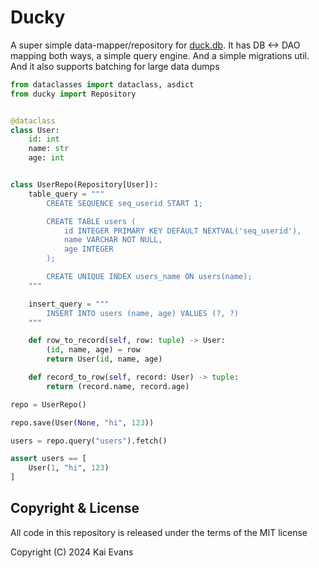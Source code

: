 # Ducky

A super simple data-mapper/repository for [duck.db](https://duckdb.org/). It has
DB <-> DAO mapping both ways, a simple query engine. And a simple migrations
util. And it also supports batching for large data dumps

```py
from dataclasses import dataclass, asdict
from ducky import Repository


@dataclass
class User:
    id: int
    name: str
    age: int


class UserRepo(Repository[User]):
    table_query = """
        CREATE SEQUENCE seq_userid START 1;

        CREATE TABLE users (
            id INTEGER PRIMARY KEY DEFAULT NEXTVAL('seq_userid'),
            name VARCHAR NOT NULL,
            age INTEGER
        );

        CREATE UNIQUE INDEX users_name ON users(name);
    """

    insert_query = """
        INSERT INTO users (name, age) VALUES (?, ?)
    """

    def row_to_record(self, row: tuple) -> User:
        (id, name, age) = row
        return User(id, name, age)

    def record_to_row(self, record: User) -> tuple:
        return (record.name, record.age)

repo = UserRepo()

repo.save(User(None, "hi", 123))

users = repo.query("users").fetch()

assert users == [
    User(1, "hi", 123)
]
```

## Copyright & License

All code in this repository is released under the terms of the MIT license

Copyright (C) 2024 Kai Evans
